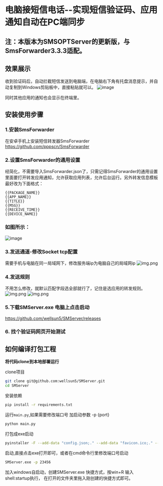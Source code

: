 # 电脑接短信电话--实现短信验证码、应用通知自动在PC端同步
## 注：本版本为SMSOPTServer的更新版，与SmsForwarder3.3.3适配。

## 效果展示

收到验证码后，自动拦截短信发送到电脑端，在电脑右下角有托盘消息提示，并自动复制到Windows剪贴板中，直接粘贴就可以。
![image](README.assets/effect.png)


同时其他应用的通知也会显示在终端里。


## 安装使用步骤

### 1.安装SmsForwarder

在安卓手机上安装短信转发器SmsForwarder
https://github.com/pppscn/SmsForwarder

### 2.设置SmsForwarder的通用设置
经简化，不需要导入SmsForwarder.json了，只需记得SmsForwarder的通用设置里面要打开转发应用通知，允许获取应用列表，允许后台运行。另外转发信息模板最好改为下面格式：
```
{{PACKAGE_NAME}}
{{APP_NAME}}
{{TITLE}}
{{MSG}}
{{RECEIVE_TIME}}
{{DEVICE_NAME}}
```
### 如图所示：
![image](README.assets/settings.jpg)

### 3.发送通道-修改Socket tcp配置

需要手机与电脑在同一局域网下，修改服务端ip为电脑自己的局域网ip
![img.png](README.assets/socket.png)

### 4.发送规则

不用怎么修改，就默认匹配字段选全部就行了，记住是选应用的转发规则。
![img.png](README.assets/rule1.jpg)
![img.png](README.assets/rule2.jpg)


### 5.下载SMServer.exe 电脑上点击启动
https://github.com/wellsun5/SMServer/releases



### 6. 找个验证码网页开始测试


## 如何编译打包工程

**将代码clone到本地部署运行**

clone项目

```bash
git clone git@github.com:wellsun5/SMServer.git
cd SMServer
```

安装依赖

```bash
pip install -r requirements.txt
```

运行`main.py`,如果需要修改端口号 加启动参数 -p {port}

```bash
python main.py
```

打包成exe启动

```bash
pyinstaller -F --add-data "config.json;." --add-data "favicon.ico;." --icon="favicon.ico" --name="SMServer" main.py
```
启动,直接点击exe打开即可，或者在cmd命令行里修改端口号启动 
```bash
SMServer.exe -p 23456
```
加入windows自启动，创建SMServer.exe 快捷方式，按win+R 输入shell:startup执行， 在打开的文件夹里拖入刚创建的快捷方式即可。





